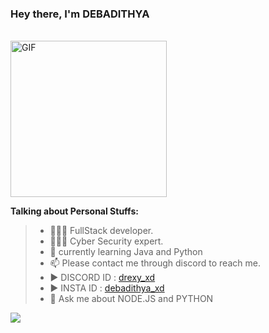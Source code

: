 ### Hey there, I'm DEBADITHYA

<br>

<img height="250" align="" alt="GIF" src="https://c.tenor.com/1mwdqr51emcAAAAM/test-typing.gif" />



**Talking about Personal Stuffs:**

> - 👨🏽‍💻 FullStack developer. <br>
> - 👨🏽‍💻 Cyber Security expert. <br>
> - 🌱 currently learning Java and Python <br>
> - 📫 Please contact me through discord to reach me.<br>
> - ▶️ DISCORD ID : [drexy_xd](https://discord.com/users/983787597627273267)<br>
> - ▶️ INSTA ID : [debadithya_xd](https://www.instagram.com/debadithya_xd/)
> - 💬 Ask me about NODE.JS and PYTHON


[![](https://visitcount.itsvg.in/api?id=DREXYOP&label=Profile%20Views&color=6&icon=1&pretty=true)](https://visitcount.itsvg.in)
